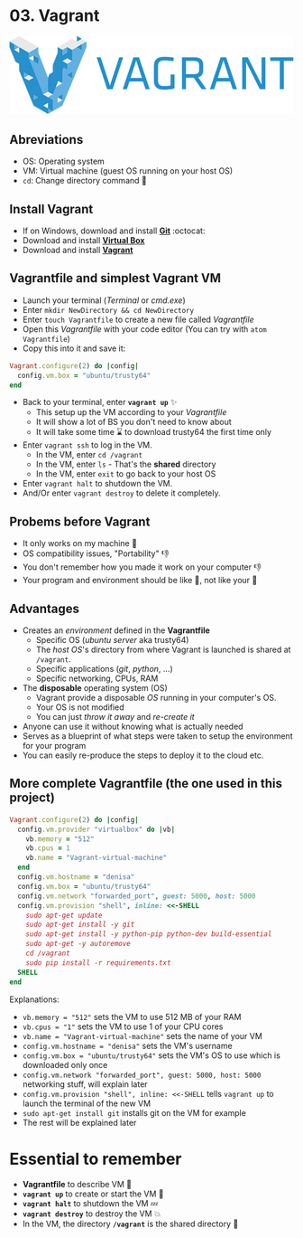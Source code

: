 # 03. Vagrant

[![Vagrant][vagrant_image]][vagrant_link]

## Abreviations
- OS: Operating system
- VM: Virtual machine (guest OS running on your host OS)
- `cd`: Change directory command :open_file_folder:

## Install Vagrant
- If on Windows, download and install [**Git**][git_link] :octocat:
- Download and install [**Virtual Box**][virtualbox_link]
- Download and install [**Vagrant**][vagrant_link]

## Vagrantfile and simplest Vagrant VM
- Launch your terminal (*Terminal* or *cmd.exe*)
- Enter `mkdir NewDirectory && cd NewDirectory`
- Enter `touch Vagrantfile` to create a new file called *Vagrantfile*
- Open this *Vagrantfile* with your code editor (You can try with `atom Vagrantfile`) 
- Copy this into it and save it:
```Ruby
Vagrant.configure(2) do |config|
  config.vm.box = "ubuntu/trusty64"
end
```
- Back to your terminal, enter **`vagrant up`** :sparkles:
  - This setup up the VM according to your *Vagrantfile*
  - It will show a lot of BS you don't need to know about
  - It will take some time :hourglass: to download trusty64 the first time only
- Enter `vagrant ssh` to log in the VM.
  - In the VM, enter `cd /vagrant`
  - In the VM, enter `ls` - That's the **shared** directory
  - In the VM, enter `exit` to go back to your host OS
- Enter `vagrant halt` to shutdown the VM.
- And/Or enter `vagrant destroy` to delete it completely.

## Probems before Vagrant
- It only works on my machine :poop:
- OS compatibility issues, "Portability" :-1:
- You don't remember how you made it work on your computer :-1:
- Your program and environment should be like :sheep:, not like your :poodle:

## Advantages
- Creates an *environment* defined in the **Vagrantfile**
  - Specific OS (*ubuntu server* aka trusty64)
  - The *host OS*'s directory from where Vagrant is launched is shared at `/vagrant`.
  - Specific applications (*git*, *python*, ...)
  - Specific networking, CPUs, RAM
- The **disposable** operating system (OS)
  - Vagrant provide a disposable *OS* running in your computer's OS.
  - Your OS is not modified
  - You can just *throw it away* and *re-create it*
- Anyone can use it without knowing what is actually needed
- Serves as a blueprint of what steps were taken to setup the environment for your program
- You can easily re-produce the steps to deploy it to the cloud etc.

## More complete Vagrantfile (the one used in this project)
```Ruby
Vagrant.configure(2) do |config|
  config.vm.provider "virtualbox" do |vb|
    vb.memory = "512"
    vb.cpus = 1
    vb.name = "Vagrant-virtual-machine"
  end
  config.vm.hostname = "denisa"
  config.vm.box = "ubuntu/trusty64"
  config.vm.network "forwarded_port", guest: 5000, host: 5000
  config.vm.provision "shell", inline: <<-SHELL
    sudo apt-get update
    sudo apt-get install -y git 
    sudo apt-get install -y python-pip python-dev build-essential
    sudo apt-get -y autoremove
    cd /vagrant
    sudo pip install -r requirements.txt  
  SHELL
end
```
Explanations:
- `vb.memory = "512"` sets the VM to use 512 MB of your RAM
- `vb.cpus = "1"` sets the VM to use 1 of your CPU cores
- `vb.name = "Vagrant-virtual-machine"` sets the name of your VM
- `config.vm.hostname = "denisa"` sets the VM's username
- `config.vm.box = "ubuntu/trusty64"` sets the VM's OS to use which is downloaded only once
- `config.vm.network "forwarded_port", guest: 5000, host: 5000` networking stuff, will explain later
- `config.vm.provision "shell", inline: <<-SHELL` tells `vagrant up` to launch the terminal of the new VM
- `sudo apt-get install git` installs git on the VM for example
- The rest will be explained later

# Essential to remember
- **Vagrantfile** to describe VM :memo:
- **`vagrant up`** to create or start the VM :rocket:
- **`vagrant halt`** to shutdown the VM :zzz:
- **`vagrant destroy`** to destroy the VM :boom:
- In the VM, the directory **`/vagrant`** is the shared directory :file_folder:

[vagrant_image]: /internals/icons/vagrant.png
[vagrant_link]: https://www.vagrantup.com/downloads.html
[git_link]: https://www.git-scm.com/downloads
[virtualbox_link]: https://www.virtualbox.org/wiki/Downloads